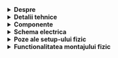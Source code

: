 <details>
  <summary> <b> Despre </b> </summary>

  ## Descrierea temei:
  
  - Aceasta tema simuleaza un joc TypeRacer.
  - Jocul va implica utilizarea unor componente hardware de bază, cum ar fi un LED RGB pentru a indica starea jocului și butoane pentru a controla începutul și dificultatea jocului. De asemenea, vom implementa un algoritm simplu pentru generarea aleatoare a cuvintelor dintr-un dicționar predefinit, care va fi afișat utilizatorului pentru a fi tastat.
    
   </details>
   
   <details>
  <summary><b>Detalii tehnice</b></summary>

   ## 1. Detalii tehnice:
  -  Led-ul RGB reprezinta indicatorul de stare. In repaus led-ul va fi alb, iar la apasarea butonului de start va clipi timp de 3 secunde.
    
  -  Led-ul se va face verde sau rosu, in timpul unei runde, daca textul introdus este corect, respectiv gresit.
    
  -  Vom avea 2 butoane: 1. De start/stop 2. De dificultate

  -  Apasarea butonului de start/stop va initia/ va opri runda. Cand jocul este oprit, daca se apasa butonul de start, se va face o numaratoare inversa de 3 secunde pana la o noua runda.

  - Al doilea buton, de dificultate, indica viteza cu care apar cuvintele si functioneaza doar in repaus. Dificultatea poate fi : Easy/Medium/Hard.

  - Dictionarul de cuvinte va fi afisat in terminal random. In functie de corectitudinea cuvantului introdus, se va genera unul nou imediat, in caz contrar, se va astepta timpul stabilit de fiecare dificultate.

    </details>

    <details> 
  <summary><b>Componente</b></summary>
  
  ## Componentele folosite:
  
  -Arduino UNO (ATmega328P microcontroller)
  
  -1x LED RGB (pentru a semnaliza dacă cuvântul corect e scris greșit sau nu)
  
  -2x Butoane (pentru start/stop rundă și pentru selectarea dificultății)
  
  -5x Rezistoare (3x 220/330 ohm, 2x 1000 ohm)
  
  -Breadbord
  
  -Fire de legătură
</details>

<details>
  <summary> <b> Schema electrica </b> </summary>

  ## Schema electrica a circuitului implementat pe WOWKI

 ![Simulator_tema2](https://github.com/user-attachments/assets/247e52a6-e335-4d5a-8acd-8ade31bd964a)

  ##
</details>

<details>
  <summary> <b> Poze ale setup-ului fizic </b> </summary>
  
## Setup-ul fizic
![WhatsApp Image 2024-11-05 at 22 55 10_c8d7a6d5](https://github.com/user-attachments/assets/63609a4e-634b-4bdb-a046-7d383cbbb67d)
![WhatsApp Image 2024-11-05 at 22 59 46_e1022ffd](https://github.com/user-attachments/assets/90ccf857-ab65-46f9-8a62-e72a235ada87)
![WhatsApp Image 2024-11-05 at 22 55 10_fdeadac5](https://github.com/user-attachments/assets/67f70a21-d4ec-4398-8506-afab8aafd065)


##

</details>

<details>
  <summary> <b> Functionalitatea montajului fizic </summary>
    https://youtu.be/qgXuEfWsXPE?si=F6bcP7M3ovDF6b0f
</details>



